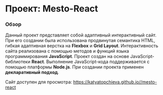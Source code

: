 # Проект: Mesto-React

### Обзор
Данный проект представляет собой адаптивный интерактивный сайт. При его создании была использована продвинутая семантика HTML, гибкая адаптивная верстка на __Flexbox__ и __Grid Layout__.  Интерактивность сайта реализована с помощью методов и функций языка программирования __JavaScript__. 
  Проект создан на основе JavaScript-библиотеки __React__. Выполнение JavaScript-кода поддерживается с помощью платформы __Node.js__. При создании проекта применен __декларативный подход__.

Сайт доступен для просмотра: https://katyatopchieva.github.io//mesto-react